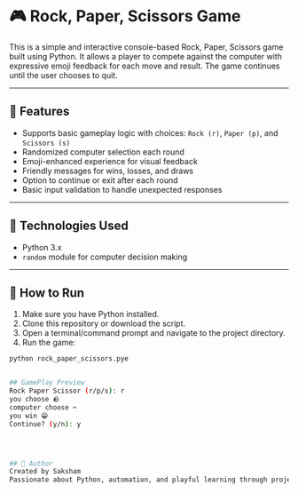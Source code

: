 # 🎮 Rock, Paper, Scissors Game

This is a simple and interactive console-based Rock, Paper, Scissors game built using Python. It allows a player to compete against the computer with expressive emoji feedback for each move and result. The game continues until the user chooses to quit.

---

## 📌 Features

- Supports basic gameplay logic with choices: `Rock (r)`, `Paper (p)`, and `Scissors (s)`
- Randomized computer selection each round
- Emoji-enhanced experience for visual feedback
- Friendly messages for wins, losses, and draws
- Option to continue or exit after each round
- Basic input validation to handle unexpected responses

---

## 🐍 Technologies Used

- Python 3.x
- `random` module for computer decision making

---

## 🚀 How to Run

1. Make sure you have Python installed.
2. Clone this repository or download the script.
3. Open a terminal/command prompt and navigate to the project directory.
4. Run the game:

```bash
python rock_paper_scissors.pye


## GamePlay Preview
Rock Paper Scissor (r/p/s): r
you choose 🪨
computer choose ✂️
you win 😁
Continue? (y/n): y




## 🙌 Author
Created by Saksham
Passionate about Python, automation, and playful learning through projects.

